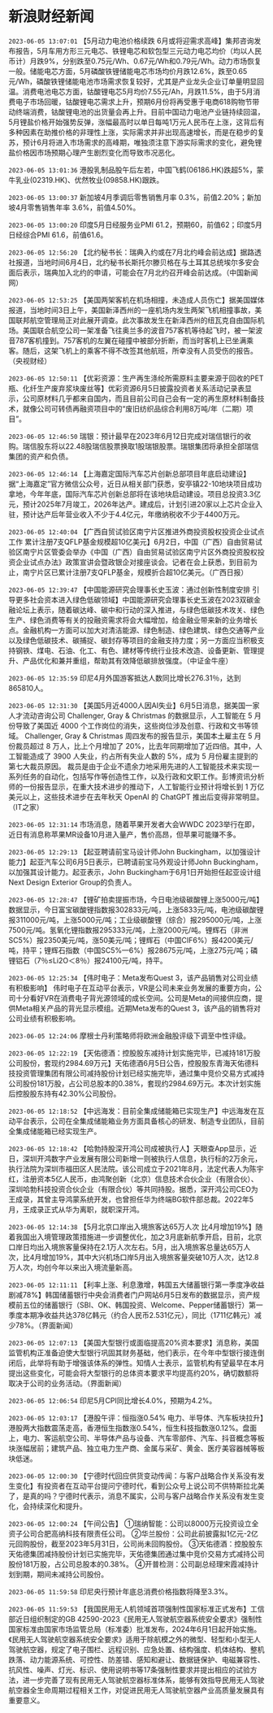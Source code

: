 # 新浪财经新闻
`2023-06-05 13:07:01` 【5月动力电池价格续跌 6月或将迎需求高峰】集邦咨询发布报告，5月车用方形三元电芯、铁锂电芯和软包型三元动力电芯均价（均以人民币计）月跌9%，分别跌至0.75元/Wh、0.67元/Wh和0.79元/Wh。动力市场恢复一般。储能电芯方面，5月磷酸铁锂储能电芯市场均价月跌12.6%，跌至0.65元/Wh，磷酸铁锂储能电池市场需求恢复较好，尤其是产业龙头企业订单量明显回温。消费电池电芯方面，钴酸锂电芯5月均价7.55元/Ah，月跌11.5%，由于5月消费电子市场回暖，钴酸锂电芯需求上升，预期6月份将再受惠于电商618购物节带动终端消费，钴酸锂电池的出货量会再上升。目前中国动力电池产业链持续回温，5月锂盐价格开始强势反弹，涨幅最高时以单日每吨1万元人民币在上涨，这背后有多种因素在助推价格的非理性上涨，实际需求并非出现高速增长，而是在稳步的复苏，预计6月将进入市场需求的高峰期，唯独须注意下游实际需求的变化，避免锂盐价格因市场预期心理产生剧烈变化而导致市况恶化。

`2023-06-05 13:01:36` 港股乳制品股午后左若，中国飞鹤(06186.HK)跌超5%，蒙牛乳业(02319.HK)、优然牧业(09858.HK)跟跌。

`2023-06-05 13:00:37` 新加坡4月季调后零售销售月率 0.3%，前值2.20%；新加坡4月零售销售年率 3.6%，前值4.50%。

`2023-06-05 13:00:20` 印度5月日经服务业PMI 61.2，预期60，前值62；印度5月日经综合PMI 61.6，前值61.6。

`2023-06-05 12:56:20` 【北约秘书长：瑞典入约或在7月北约峰会前达成】据路透社报道，当地时间6月4日，北约秘书长斯托尔滕贝格在与土耳其总统埃尔多安会面后表示，瑞典加入北约的申请，可能会在7月北约召开峰会前达成。（中国新闻网）

`2023-06-05 12:53:25` 【美国两架客机在机场相撞，未造成人员伤亡】据美国媒体报道，当地时间3日上午，美国新泽西州的一座机场内发生两架飞机相撞事故，美国联邦航空管理局正对此展开调查。此次事故发生在新泽西州的纽瓦克自由国际机场。美国联合航空公司一架准备飞往奥兰多的波音757客机等待起飞时，被一架波音787客机撞到。757客机的左翼在碰撞中被部分折断，而当时客机上已坐满乘客。随后，这架飞机上的乘客不得不改签其他航班，所幸没有人员受伤的报告。（央视财经）

`2023-06-05 12:50:11` 【优彩资源：生产再生涤纶所需原料主要来源于回收的PET瓶、化纤生产废弃浆块废丝等】优彩资源6月5日披露投资者关系活动记录表显示，公司原材料几乎都来自国内，而且目前公司自己会有一定的再生原材料制备技术，就像公司可转债再融资项目中的“废旧纺织品综合利用8万吨/年（二期）项目”。

`2023-06-05 12:46:50` 瑞银：预计最早在2023年6月12日完成对瑞信银行的收购。瑞信股东将以22.48股瑞信股票换取1股瑞银股票。瑞银集团将承担全部瑞信集团的资产和负债。

`2023-06-05 12:46:14` 【上海嘉定国际汽车芯片创新总部项目年底启动建设】 据“上海嘉定”官方微信公众号，近日从相关部门获悉，安亭镇22-10地块项目成功拿地，今年年底，国际汽车芯片创新总部将在该地块启动建设。项目总投资3.3亿元，预计2025年7月竣工，2026年达产。建成后，计划引进20家以上芯片企业入驻，预计达产后年营业收入不少于4.4亿元，年缴纳税收不少于4400万元。

`2023-06-05 12:40:04` 【广西自贸试验区南宁片区推进外商投资股权投资企业试点工作 累计注册7支QFLP基金规模超10亿美元】6月2日，中国（广西）自由贸易试验区南宁片区管委会举办《中国（广西）自由贸易试验区南宁片区外商投资股权投资企业试点办法》政策宣讲会暨政银企对接座谈会。记者在会上获悉，到目前为止，南宁片区已累计注册7支QFLP基金，规模折合超10亿美元。（广西日报）

`2023-06-05 12:39:47` 【中国能源研究会理事长史玉波：通过创新性制度安排 引导更多社会资本进入绿色低碳领域】中国能源研究会理事长史玉波在2023双碳金融论坛上表示，随着碳达峰、碳中和行动的深入推进，与绿色低碳技术攻关、绿色生产、绿色消费等有关的投融资需求将会大幅增加，给金融业带来新的业务增长点。金融机构一方面可以加大对清洁能源、绿色制造、绿色建筑、绿色交通等产业以及绿色低碳技术、碳捕捉、碳封存等项目的金融支持力度；另一方面应当积极支持钢铁、煤电、石油、化工、有色、建材等传统行业技术改造、设备更新、管理提升、产品优化和兼并重组，帮助其有效降低碳排放强度。（中证金牛座）

`2023-06-05 12:35:59` 印尼4月外国游客抵达人数同比增长276.31％，达到865810人。

`2023-06-05 12:31:30` 【美国5月近4000人因AI失业】6月5日消息，据美国一家人才流动咨询公司 Challenger, Gray & Christmas 的数据显示，人工智能在 5 月份导致了美国近 4000 个工作岗位的消失，这些岗位涉及创意、行政和文书等领域。 Challenger, Gray & Christmas 周四发布的报告显示，美国本土雇主在 5 月份裁员超过 8 万人，比上个月增加了 20%，比去年同期增加了近四倍。其中，人工智能造成了 3900 人失业，约占所有失业人数的 5%，成为 5 月份雇主提到的第七大裁员原因。 裁员是由于企业不遗余力地采用先进的人工智能技术来实现一系列任务的自动化，包括写作等创造性工作，以及行政和文职工作。彭博资讯分析师的一份报告显示，在重大技术进步的推动下，人工智能行业预计将增长到 1 万亿美元以上，这些技术进步在去年秋天 OpenAI 的 ChatGPT 推出后变得非常明显。（IT之家）

`2023-06-05 12:31:14` 市场消息，随着苹果开发者大会WWDC 2023举行在即，近日有消息称苹果MR设备10月进入量产，售价高昂，但苹果可能赚不多。

`2023-06-05 12:29:13` 【起亚聘请前宝马设计师John Buckingham，以加强设计能力】起亚汽车公司6月5日表示，已聘请前宝马外观设计师John Buckingham，以加强其设计能力。起亚表示，John Buckingham于6月1日开始担任起亚设计组Next Design Exterior Group的负责人。

`2023-06-05 12:28:47` 【锂矿拍卖提振市场，今日电池级碳酸锂上涨5000元/吨】数据显示，今日富宝碳酸锂指数报302833元/吨，上涨5833元/吨，电池级碳酸锂报311000元/吨，上涨5000元/吨；工业级碳酸锂（综合）报295000元/吨，上涨7500元/吨。氢氧化锂指数报295333元/吨，上涨2000元/吨。锂辉石（非洲SC5%）报2350美元/吨，涨50美元/吨；锂辉石（中国CIF6%）报4200美元/吨，持平；锂辉石指数（中国SC5%—6%）报28675元/吨，上涨275元/吨；磷锂铝石（7％≤Li2O＜8％）报24100元/吨，持平。

`2023-06-05 12:25:34` 【伟时电子：Meta发布Quest 3，该产品销售对公司业绩有积极影响】 伟时电子在互动平台表示，VR是公司未来业务发展的重要方向，公司十分看好VR在消费电子背光源领域的成长空间。公司是Meta的间接供应商，提供Meta相关产品的背光显示模组。近期Meta发布的Quest 3，该产品的销售将对公司业绩有积极影响。

`2023-06-05 12:24:06` 摩根士丹利策略师将欧洲金融股评级下调至中性评级。

`2023-06-05 12:22:19` 【天佑德酒：控股股东减持计划实施完毕，已减持181万股公司股份，套现约2984.69万元】天佑德酒6月5日公告，控股股东青海天佑德科技投资管理集团有限公司减持股份计划已经实施完毕，通过集中竞价交易方式减持公司股份181万股，占公司总股本的0.38%，套现约2984.69万元。本次计划实施后控股股东持有42.30%公司股份。

`2023-06-05 12:18:52` 【中远海发：目前全集成储能箱已实现生产】中远海发在互动平台表示，公司在全集成储能箱业务方面具备核心的研发、制造专业团队，目前全集成储能箱已经实现生产。

`2023-06-05 12:18:42` 【哈勃持股深开鸿公司成被执行人】天眼查App显示，近日，深圳开鸿数字产业发展有限公司新增一则被执行人信息，执行标的2万余元，执行法院为深圳市福田区人民法院。该公司成立于2021年8月，法定代表人为陈宇红，注册资本5亿人民币，由鸿聚创新（北京）信息技术合伙企业（有限合伙）、深圳哈勃科技投资合伙企业（有限合伙）等共同持股。据悉，深开鸿公司CEO为王成录，其曾主导鸿蒙系统开发，也曾担任华为终端BG软件部总裁。2022年5月，王成录正式从华为离职，就职深开鸿。

`2023-06-05 12:14:38` 【5月北京口岸出入境旅客达65万人次 比4月增加19%】随着我国出入境管理政策措施进一步调整优化，加之3月底新航季开启，目前，北京口岸日均出入境旅客量保持在2.1万人次左右。5月，出入境旅客总量达65万人次，比4月增加19%，其中大兴机场口岸5月出入境旅客量突破10万人次，达12.8万人次，均创今年以来出入境流量新高。

`2023-06-05 12:11:11` 【利率上涨、利息激增，韩国五大储蓄银行第一季度净收益剧减78%】韩国储蓄银行中央会消费者门户网站6月5日发布的数据显示，资产规模前五位的储蓄银行（SBI、OK、韩国投资、Welcome、Pepper储蓄银行）第一季度本期净收益共达378亿韩元（约合人民币2.531亿元），同比（1711亿韩元）减少78%。（界面新闻）

`2023-06-05 12:07:13` 【美国大型银行或面临提高20%资本要求】消息称，美国监管机构正准备迫使大型银行巩固其财务基础，他们表示，在今年中型银行接连倒闭后，此举将有助于增强该体系的弹性。知情人士表示，监管机构有望最早在本月提出这些变化，可能会将大型银行的总体资本要求平均提高约20%，确切数额将取决于公司的业务活动。（界面新闻）

`2023-06-05 12:06:54` 印尼5月CPI同比增长4.0%，预期为4.2%。

`2023-06-05 12:03:17` 【港股午评：恒指涨0.54% 电力、半导体、汽车板块拉升】港股两大指数震荡走高，香港恒生指数涨0.54%，恒生科技指数涨0.12%。盘面上，电力、客运航空公司、半导体产品与设备、汽车零部件、汽车、抖音概念等板块涨幅居前；建筑产品、独立电力生产商、金属与采矿、黄金、医疗美容器械等板块低迷。

`2023-06-05 12:00:30` 【宁德时代回应供货变动传闻：与客户战略合作关系没有发生变化】有投资者在互动平台提问宁德时代，看到公众号上说公司不供特斯拉北美了，是真的吗？宁德时代表示，消息不属实，公司与客户战略合作关系没有发生变化，会持续深化和提升。

`2023-06-05 12:00:24` 【午间公告】
①瑞纳智能：公司以8000万元投资设立全资子公司合肥高纳科技有限责任公司。
②华兰股份：公司此前披露拟1亿元-2亿元回购股份，截至2023年5月31日，公司尚未回购股份。
③天佑德酒：控股股东天佑德集团减持股份计划已实施完毕，天佑德集团通过集中竞价交易方式减持公司股份181万股，占公司总股本的0.38%。
④开普检测：公司副总经理宋霞减持计划到期，期间未减持公司股份。

`2023-06-05 11:59:58` 印尼央行预计年底总消费价格指数将降至3.3%。

`2023-06-05 11:59:53` 【我国民用无人机领域首项强制性国家标准正式发布】工信部近日组织制定的GB 42590-2023《民用无人驾驶航空器系统安全要求》强制性国家标准由国家市场监管总局（标准委）批准发布，2024年6月1日起开始实施。《民用无人驾驶航空器系统安全要求》适用于除航模之外的微型、轻型和小型无人驾驶航空器，规定了电子围栏、远程识别、应急处置、结构强度、机体结构、整机跌落、动力能源系统、可控性、防差错、感知和避让、数据链保护、电磁兼容性、抗风性、噪声、灯光、标识、使用说明书等17条强制性要求并提出相应的试验方法，进一步完善了现有民用无人驾驶航空器标准体系，能够有效指导民用无人驾驶航空器全生命周期过程相关工作，对促进民用无人驾驶航空器产业高质量发展具有重要意义。

